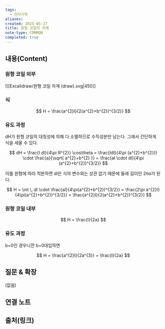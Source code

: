 ```yaml
---
tags:
  - 전자기학
aliases: 
created: 2025-05-27
title: 원형 코일의 자계
note-type: COMMON
completed: true
---
```


## 내용(Content)
### 원형 코일 외부
![[Excalidraw/원형 코일 자계 (draw).svg|450]]
### 식
$$
H = \frac{a^{2}I}{2(a^{2}+b^{2})^{3/2}}
$$
### 유도 과정
dH가 원형 코일의 대칭성에 의해 다 소멸하므로 수직성분만 남는다. 그래서 간단하게 식을 세울 수 있다.

$$
dH = \frac{I dl}{4\pi R^{2}} \cos\theta = \frac{Idl}{4\pi (a^{2}+b^{2})} \cdot \frac{a}{\sqrt{ a^{2}+b^{2} }} = \frac{aI \cdot dl}{4\pi (a^{2}+b^{2})^{3/2}}
$$


이를 원형에 따라 적분하면 dl은 식의 변수와는 상관 없기 때문에 둘레 길이인 $2\pi a$가 된다.

$$
H = \int \, dl \cdot \frac{aI}{4\pi(a^{2}+b^{2})^{3/2}} = \frac{2\pi a^{2}I}{4\pi(a^{2}+b^{2})^{3/2}} = \frac{a^{2}I}{2(a^{2}+b^{2})^{3/2}}
$$


### 원형 코일 내부

$$
H = \frac{I}{2a}
$$


### 유도 과정

b=0인 경우니깐 b=0대입하면

$$
H = \frac{a^{2}I}{2a^{3}} = \frac{I}{2a}
$$
## 질문 & 확장

(없음)

## 연결 노트

## 출처(링크)


